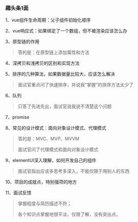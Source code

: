 ### 趣头条1面

1、vue组件生命周期：父子组件初始化顺序

2、vue响应式：如果绑定了一个数组，但不被渲染应该怎么办

3、原型链的作用

> 答的是：在原型链上添加属性和方法

4、深拷贝和浅拷贝的区别和实现方法

5、排序的几种算法，如果数据量比较大，应该怎么解决

> 面试官重点问了快速排序，并说我“掌握”的排序方法太少了

6、队列

> 只答了先进先出，面试官说我说不清楚这个问题

7、promise

8、常见的设计模式：面向对象设计模式、代理模式

> 答的是：MVC、MVP、MVVM
>
> 面试官问了代理模式和面向对象设计模式

9、elementUI深入理解，如何开发自己的组件

> 面试官指出应该多思考多深入，不能仅限于用别人的东西

10、项目的成就点，特别强项的地方

11、面试反馈

> 掌握程度与简历描述不符；
>
> 各个知识点掌握地很平淡，仅限了解，没有突出点。